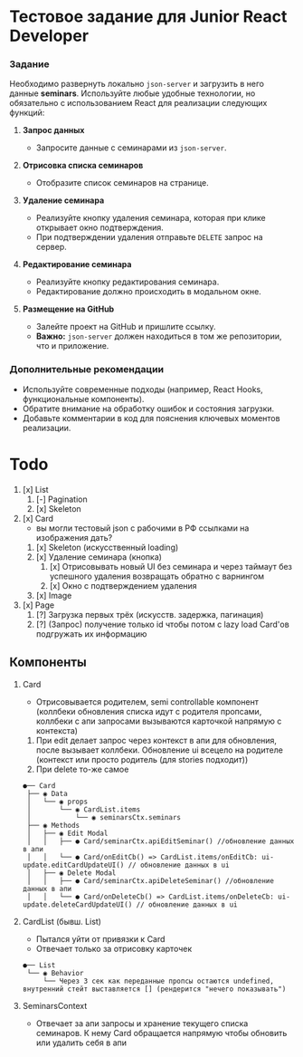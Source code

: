 # Тестовое задание для Junior React Developer

### Задание

Необходимо развернуть локально `json-server` и загрузить в него данные **seminars**. Используйте любые удобные технологии, но обязательно с использованием React для реализации следующих функций:

1. **Запрос данных**

   - Запросите данные с семинарами из `json-server`.

2. **Отрисовка списка семинаров**

   - Отобразите список семинаров на странице.

3. **Удаление семинара**

   - Реализуйте кнопку удаления семинара, которая при клике открывает окно подтверждения.
   - При подтверждении удаления отправьте `DELETE` запрос на сервер.

4. **Редактирование семинара**

   - Реализуйте кнопку редактирования семинара.
   - Редактирование должно происходить в модальном окне.

5. **Размещение на GitHub**
   - Залейте проект на GitHub и пришлите ссылку.
   - **Важно:** `json-server` должен находиться в том же репозитории, что и приложение.

### Дополнительные рекомендации

- Используйте современные подходы (например, React Hooks, функциональные компоненты).
- Обратите внимание на обработку ошибок и состояния загрузки.
- Добавьте комментарии в код для пояснения ключевых моментов реализации.

# Todo

1. [x] List
   1. [-] Pagination
   2. [x] Skeleton
2. [x] Card
   - вы могли тестовый json с рабочими в РФ ссылками на изображения дать?
   1. [x] Skeleton (искусственный loading)
   2. [x] Удаление семинара (кнопка)
      1. [x] Отрисовывать новый UI без семинара и через таймаут без успешного удаления возвращать обратно с варнингом
      2. [x] Окно с подтверждением удаления
   3. [x] Image
3. [x] Page
   1. [?] Загрузка первых трёх (искусств. задержка, пагинация)
   2. [?] (Запрос) получение только id чтобы потом с lazy load Card'ов подгружать их информацию

## Компоненты

1. Card

   - Отрисовывается родителем, semi controllable компонент (коллбеки обновления списка идут с родителя пропсами, коллбеки с апи запросами вызываются карточкой напрямую с контекста)

   1. При edit делает запрос через контекст в апи для обновления, после вызывает коллбеки. Обновление ui всецело на родителе (контекст или просто родитель (для stories подходит))
   2. При delete то-же самое

   ```
   ●── Card
    ├── ◉ Data
    │   └── ◉ props
    │       └── ◉ CardList.items
    │           └── ◉ seminarsCtx.seminars
    ├── ◉ Methods
    │   ├── ◉ Edit Modal
    │   │   ├── ● Card/seminarCtx.apiEditSeminar() //обновление данных в апи
    │   │   └── ● Card/onEditCb() => CardList.items/onEditCb: ui-update.editCardUpdateUI() // обновление данных в ui
    │   ├── ◉ Delete Modal
    │   │   ├── ● Card/seminarCtx.apiDeleteSeminar() //обновление данных в апи
    │   │   └── ● Card/onDeleteCb() => CardList.items/onDeleteCb: ui-update.deleteCardUpdateUI() // обновление данных в ui
   ```

2. CardList (бывш. List)

   - Пытался уйти от привязки к Card
   - Отвечает только за отрисовку карточек

   ```
   ●── List
    └── ◉ Behavior
        └── Через 3 сек как переданные пропсы остаются undefined, внутренний стейт выставляется [] (рендерится "нечего показывать")
   ```

3. SeminarsContext
   - Отвечает за апи запросы и хранение текущего списка семинаров. К нему Card обращается напрямую чтобы обновить или удалить себя в апи
